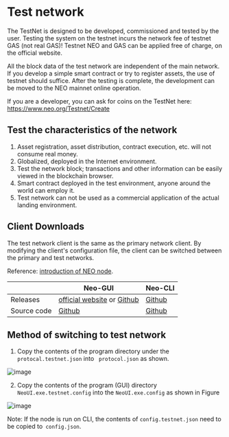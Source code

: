 # Test network

The TestNet is designed to be developed, commissioned and tested by the user. Testing the system on the testnet incurs the network fee of testnet GAS (not real GAS)! Testnet NEO and GAS can be applied free of charge, on the official website.

All the block data of the test network are independent of the main network. If you develop a simple smart contract or try to register assets, the use of testnet should suffice. After the testing is complete, the development can be moved to the NEO mainnet online operation.

If you are a developer, you can ask for coins on the TestNet here: https://www.neo.org/Testnet/Create

## Test the characteristics of the network

1. Asset registration, asset distribution, contract execution, etc. will not consume real money.
2. Globalized, deployed in the Internet environment.
3. Test the network block; transactions and other information can be easily viewed in the blockchain browser.
4. Smart contract deployed in the test environment, anyone around the world can employ it.
5. Test network can not be used as a commercial application of the actual landing environment.

## Client Downloads

The test network client is the same as the primary network client. By modifying the client's configuration file, the client can be switched between the primary and test networks.

Reference: [introduction of NEO node](introduction.md).

|      | Neo-GUI                        | Neo-CLI                        |
| ---- | ---------------------------------------- | ---------------------------------------- |
| Releases | [official website](https://www.neo.org/download) or [Github](https://github.com/neo-project/neo-gui/releases) | [Github](https://github.com/neo-project/neo-gui/releases) |
Source code | [Github](https://github.com/neo-project/neo-gui) | [Github](https://github.com/neo-project/neo-gui) |

## Method of switching to test network

1. Copy the contents of the program directory under the `protocal.testnet.json` into ` protocol.json` as shown.

![image](http://docs.neo.org/images/2017-06-08_14-16-35.png)

2. Copy the contents of the program (GUI) directory `NeoUI.exe.testnet.config` into the `NeoUI.exe.config` as shown in Figure

![image](http://docs.neo.org/images/2017-06-08_14-16-12.png)

Note: If the node is run on CLI, the contents of `config.testnet.json` need to be copied to` config.json`.
